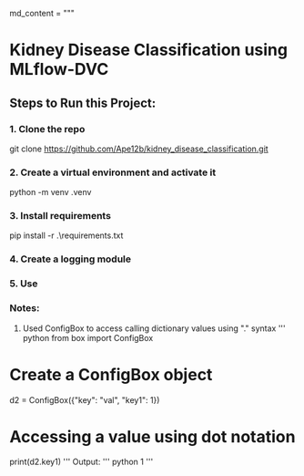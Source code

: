 md_content = """
# Kidney Disease Classification using MLflow-DVC

## Steps to Run this Project:

### 1. Clone the repo
git clone https://github.com/Ape12b/kidney_disease_classification.git

### 2. Create a virtual environment and activate it
python -m venv .venv

### 3. Install requirements
pip install -r .\requirements.txt

### 4. Create a logging module

### 5. Use


### Notes:

1. Used ConfigBox to access calling dictionary values using "." syntax
''' python
from box import ConfigBox

# Create a ConfigBox object
d2 = ConfigBox({"key": "val", "key1": 1})

# Accessing a value using dot notation
print(d2.key1)
'''
Output:
''' python
1
'''
